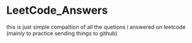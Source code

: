 # LeetCode_Answers
this is just simple compaltion of all the quetions i answered on leetcode (mainly to practice sending things to github)
